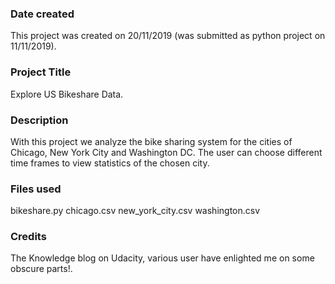### Date created
This project was created on 20/11/2019 (was submitted as python project on 11/11/2019).

### Project Title
Explore US Bikeshare Data.

### Description
With this project we analyze the bike sharing system for the cities of Chicago, New York City and Washington DC.
The user can choose different time frames to view statistics of the chosen city.

### Files used
bikeshare.py
chicago.csv
new_york_city.csv
washington.csv

### Credits
The Knowledge blog on Udacity, various user have enlighted me on some obscure parts!.
